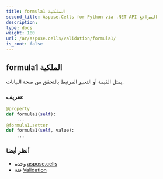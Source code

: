 ```yaml
---
title: formula1 الملكية
second_title: Aspose.Cells for Python via .NET API المراجع
description:
type: docs
weight: 180
url: /ar/aspose.cells/validation/formula1/
is_root: false
---
```

##  formula1 الملكية

يمثل القيمة أو التعبير المرتبط بالتحقق من صحة البيانات.
###  تعريف:
```python
@property
def formula1(self):
    ...
@formula1.setter
def formula1(self, value):
    ...
```

###  أنظر أيضا
* وحدة [aspose.cells](../../)
* فئة [Validation](/cells/python-net/ar/aspose.cells/validation)
